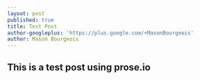 ```yaml
---
layout: post
published: true
title: Test Post
author-googleplus: 'https://plus.google.com/+MasonBourgeois'
author: Mason Bourgeois
---
```

## This is a test post using prose.io

